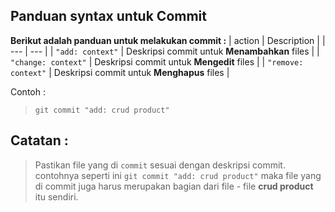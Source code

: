 ## Panduan syntax untuk Commit

**Berikut adalah panduan untuk melakukan commit :**
| action | Description |
| --- | --- |
| `"add: context"` | Deskripsi commit untuk **Menambahkan** files |
| `"change: context"` | Deskripsi commit untuk **Mengedit** files |
| `"remove: context"` | Deskripsi commit untuk **Menghapus** files |

Contoh :
> ```git commit "add: crud product"```

## Catatan :
> Pastikan file yang di `commit` sesuai dengan deskripsi commit. contohnya seperti ini ```git commit "add: crud product"``` maka file yang di commit juga harus merupakan bagian dari file - file **crud product** itu sendiri.
